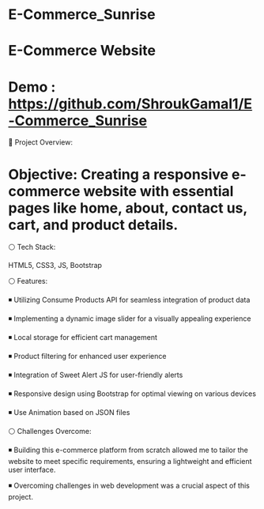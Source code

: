 # E-Commerce_Sunrise


 # E-Commerce Website

# Demo : https://github.com/ShroukGamal1/E-Commerce_Sunrise

📌 Project Overview:

# Objective: Creating a responsive e-commerce website with essential pages like home, about, contact us, cart, and product details.

⚪ Tech Stack:

HTML5, CSS3, JS, Bootstrap

⚪ Features:

◾ Utilizing Consume Products API for seamless integration of product data

◾ Implementing a dynamic image slider for a visually appealing experience

◾ Local storage for efficient cart management

◾ Product filtering for enhanced user experience

◾ Integration of Sweet Alert JS for user-friendly alerts

◾ Responsive design using Bootstrap for optimal viewing on various devices

◾ Use Animation based on JSON files

⚪ Challenges Overcome:

◾ Building this e-commerce platform from scratch allowed me to tailor the website to meet specific requirements, ensuring a lightweight and efficient user interface.

◾ Overcoming challenges in web development was a crucial aspect of this project.








